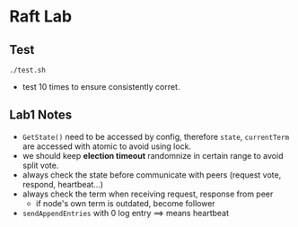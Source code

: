 # Raft Lab 
## Test
```
./test.sh
```
- test 10 times to ensure consistently corret.

## Lab1 Notes
- `GetState()` need to be accessed by config, therefore `state`, `currentTerm` are accessed with atomic to avoid using lock.
- we should keep **election timeout** randomnize in certain range to avoid split vote.
- always check the state before communicate with peers (request vote, respond, heartbeat...)
- always check the term when receiving request, response from peer
    - if node's own term is outdated, become follower
- `sendAppendEntries` with 0 log entry ==> means heartbeat 
